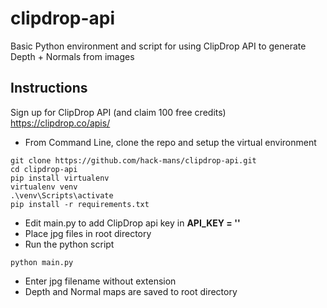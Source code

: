 # clipdrop-api

Basic Python environment and script for using ClipDrop API to generate Depth + Normals from images

## Instructions

Sign up for ClipDrop API (and claim 100 free credits)
https://clipdrop.co/apis/

- From Command Line, clone the repo and setup the virtual environment
```
git clone https://github.com/hack-mans/clipdrop-api.git
cd clipdrop-api
pip install virtualenv
virtualenv venv
.\venv\Scripts\activate
pip install -r requirements.txt
```
- Edit main.py to add ClipDrop api key in **API_KEY = ''**
- Place jpg files in root directory
- Run the python script
```
python main.py
```
- Enter jpg filename without extension
- Depth and Normal maps are saved to root directory
